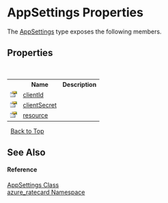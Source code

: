 # AppSettings Properties
 

The <a href="T_azure_ratecard_AppSettings.md">AppSettings</a> type exposes the following members.


## Properties
&nbsp;<table><tr><th></th><th>Name</th><th>Description</th></tr><tr><td>![Public property](media/pubproperty.gif "Public property")</td><td><a href="P_azure_ratecard_AppSettings_clientId.md">clientId</a></td><td /></tr><tr><td>![Public property](media/pubproperty.gif "Public property")</td><td><a href="P_azure_ratecard_AppSettings_clientSecret.md">clientSecret</a></td><td /></tr><tr><td>![Public property](media/pubproperty.gif "Public property")</td><td><a href="P_azure_ratecard_AppSettings_resource.md">resource</a></td><td /></tr></table>&nbsp;
<a href="#appsettings-properties">Back to Top</a>

## See Also


#### Reference
<a href="T_azure_ratecard_AppSettings.md">AppSettings Class</a><br /><a href="N_azure_ratecard.md">azure_ratecard Namespace</a><br />